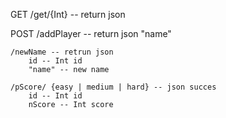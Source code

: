 GET
	/get/{Int} -- return json

POST
	/addPlayer -- return json
		"name"

	/newName -- retrun json
		id -- Int id
		"name" -- new name

	/pScore/ {easy | medium | hard} -- json succes
		id -- Int id
		nScore -- Int score